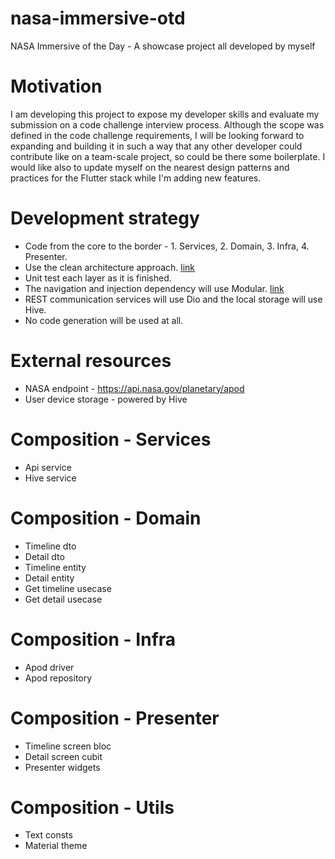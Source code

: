 # nasa-immersive-otd
NASA Immersive of the Day - A showcase project all developed by myself

# Motivation
I am developing this project to expose my developer skills and evaluate my submission on a code challenge interview process. Although the scope was defined in the code challenge requirements, I will be looking forward to expanding and building it in such a way that any other developer could contribute like on a team-scale project, so could be there some boilerplate. I would like also to update myself on the nearest design patterns and practices for the Flutter stack while I'm adding new features.

# Development strategy
- Code from the core to the border - 1. Services, 2. Domain, 3. Infra, 4. Presenter.
- Use the clean architecture approach. [link](https://github.com/Flutterando/Clean-Dart)
- Unit test each layer as it is finished.
- The navigation and injection dependency will use Modular. [link](https://pub.dev/packages/flutter_modular)
- REST communication services will use Dio and the local storage will use Hive.
- No code generation will be used at all.

# External resources
- NASA endpoint - https://api.nasa.gov/planetary/apod
- User device storage - powered by Hive

# Composition - Services
- Api service
- Hive service

# Composition - Domain
- Timeline dto
- Detail dto
- Timeline entity
- Detail entity
- Get timeline usecase
- Get detail usecase

# Composition - Infra
- Apod driver
- Apod repository

# Composition - Presenter
- Timeline screen bloc
- Detail screen cubit
- Presenter widgets

# Composition - Utils
- Text consts
- Material theme

